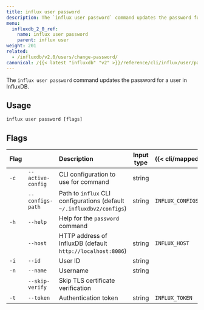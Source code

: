 ```yaml
---
title: influx user password
description: The `influx user password` command updates the password for a user in InfluxDB.
menu:
  influxdb_2_0_ref:
    name: influx user password
    parent: influx user
weight: 201
related:
  - /influxdb/v2.0/users/change-password/
canonical: /{{< latest "influxdb" "v2" >}}/reference/cli/influx/user/password/
---
```


The `influx user password` command updates the password for a user in InfluxDB.

## Usage
```
influx user password [flags]
```

## Flags
| Flag |                   | Description                                                           | Input type  | {{< cli/mapped >}}   |
|:---- |:---               |:-----------                                                           |:----------: |:------------------   |
| `-c` | `--active-config` | CLI configuration to use for command                                  | string      |                      |
|      | `--configs-path`  | Path to `influx` CLI configurations (default `~/.influxdbv2/configs`) | string      |`INFLUX_CONFIGS_PATH` |
| `-h` | `--help`          | Help for the `password` command                                       |             |                      |
|      | `--host`          | HTTP address of InfluxDB (default `http://localhost:8086`)            | string      | `INFLUX_HOST`        |
| `-i` | `--id`            | User ID                                                               | string      |                      |
| `-n` | `--name`          | Username                                                              | string      |                      |
|      | `--skip-verify`   | Skip TLS certificate verification                                     |             |                      |
| `-t` | `--token`         | Authentication token                                                  | string      | `INFLUX_TOKEN`       |
